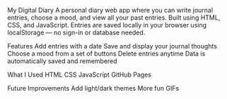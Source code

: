 My Digital Diary
A personal diary web app where you can write journal entries, choose a mood, and view all your past entries. Built using HTML, CSS, and JavaScript. Entries are saved locally in your browser using localStorage — no sign-in or database needed.

Features
Add entries with a date
Save and display your journal thoughts
Choose a mood from a set of buttons
Delete entries anytime
Data is automatically saved and remembered

What I Used
HTML
CSS
JavaScript
GitHub Pages 

Future Improvements
Add light/dark themes
More fun GIFs
